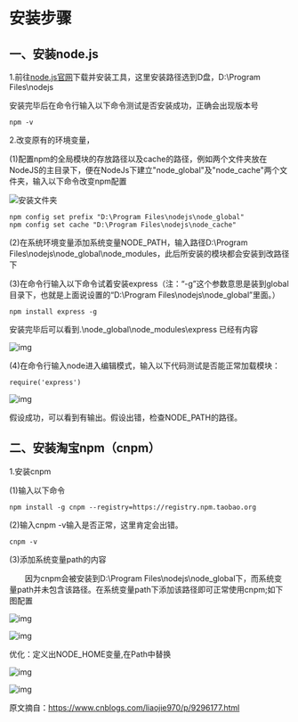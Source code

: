 # 安装步骤

## 一、安装node.js

1.前往[node.js官网](http://nodejs.cn/download/)下载并安装工具，这里安装路径选到D盘，D:\Program Files\nodejs

 安装完毕后在命令行输入以下命令测试是否安装成功，正确会出现版本号

```
npm -v
```

2.改变原有的环境变量，

 (1)配置npm的全局模块的存放路径以及cache的路径，例如两个文件夹放在NodeJS的主目录下，便在NodeJs下建立"node_global"及"node_cache"两个文件夹，输入以下命令改变npm配置

![安装文件夹](img\01npm安装配置\安装文件夹.png)

 

```
npm config set prefix "D:\Program Files\nodejs\node_global"
npm config set cache "D:\Program Files\nodejs\node_cache"
```

 

(2)在系统环境变量添加系统变量NODE_PATH，输入路径D:\Program Files\nodejs\node_global\node_modules，此后所安装的模块都会安装到改路径下  

(3)在命令行输入以下命令试着安装express（注：“-g”这个参数意思是装到global目录下，也就是上面说设置的“D:\Program Files\nodejs\node_global”里面。）

```
npm install express -g
```

安装完毕后可以看到.\node_global\node_modules\express 已经有内容

![img](img\01npm安装配置\安装文件夹1.png)

 

 (4)在命令行输入node进入编辑模式，输入以下代码测试是否能正常加载模块：

```
require('express')
```

![img](img\01npm安装配置\express.png)

 

假设成功，可以看到有输出。假设出错，检查NODE_PATH的路径。

## 二、安装淘宝npm（cnpm）

 1.安装cnpm

  (1)输入以下命令

```
npm install -g cnpm --registry=https://registry.npm.taobao.org
```

  (2)输入cnpm -v输入是否正常，这里肯定会出错。

```
cnpm -v
```

  (3)添加系统变量path的内容

　　因为cnpm会被安装到D:\Program Files\nodejs\node_global下，而系统变量path并未包含该路径。在系统变量path下添加该路径即可正常使用cnpm;如下图配置

![img](img\01npm安装配置\环境变量1.png)

![img](img\01npm安装配置\环境变量2.png)

 

优化：定义出NODE_HOME变量,在Path中替换

![img](img\01npm安装配置\环境变量3.png)

![img](img\01npm安装配置\环境变量4.png)

 

原文摘自：https://www.cnblogs.com/liaojie970/p/9296177.html

